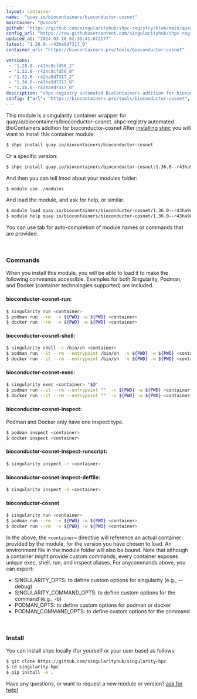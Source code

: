 ```yaml
---
layout: container
name:  "quay.io/biocontainers/bioconductor-cosnet"
maintainer: "@vsoch"
github: "https://github.com/singularityhub/shpc-registry/blob/main/quay.io/biocontainers/bioconductor-cosnet/container.yaml"
config_url: "https://raw.githubusercontent.com/singularityhub/shpc-registry/main/quay.io/biocontainers/bioconductor-cosnet/container.yaml"
updated_at: "2024-03-18 02:39:41.672177"
latest: "1.36.0--r43ha9d7317_0"
container_url: "https://biocontainers.pro/tools/bioconductor-cosnet"

versions:
 - "1.28.0--r41hc0cfd56_2"
 - "1.32.0--r42hc0cfd56_0"
 - "1.32.0--r42ha9d7317_2"
 - "1.34.0--r43ha9d7317_0"
 - "1.36.0--r43ha9d7317_0"
description: "shpc-registry automated BioContainers addition for bioconductor-cosnet"
config: {"url": "https://biocontainers.pro/tools/bioconductor-cosnet", "maintainer": "@vsoch", "description": "shpc-registry automated BioContainers addition for bioconductor-cosnet", "latest": {"1.36.0--r43ha9d7317_0": "sha256:f8b30b815adfed977ec54b06c6658839058b898c3893498e2243561ad346bf68"}, "tags": {"1.28.0--r41hc0cfd56_2": "sha256:0fc108595369f2deb733488ddf82fec0dbb25cfd001a112f8c6e0dff37492a44", "1.32.0--r42hc0cfd56_0": "sha256:5efe6bc543296dfd9c0ea82fe5c9fc0fe3161ddcba7d411a2720395681fdee86", "1.32.0--r42ha9d7317_2": "sha256:9d5da30c0aa5b9203a7b5e237962a2493c46f82aee2378def1423bbe21ca3e98", "1.34.0--r43ha9d7317_0": "sha256:66f9e98b5a5fb3124afe2abe3391df29c73b3261da05151f864608690719e9bc", "1.36.0--r43ha9d7317_0": "sha256:f8b30b815adfed977ec54b06c6658839058b898c3893498e2243561ad346bf68"}, "docker": "quay.io/biocontainers/bioconductor-cosnet"}
---
```


This module is a singularity container wrapper for quay.io/biocontainers/bioconductor-cosnet.
shpc-registry automated BioContainers addition for bioconductor-cosnet
After [installing shpc](#install) you will want to install this container module:


```bash
$ shpc install quay.io/biocontainers/bioconductor-cosnet
```

Or a specific version:

```bash
$ shpc install quay.io/biocontainers/bioconductor-cosnet:1.36.0--r43ha9d7317_0
```

And then you can tell lmod about your modules folder:

```bash
$ module use ./modules
```

And load the module, and ask for help, or similar.

```bash
$ module load quay.io/biocontainers/bioconductor-cosnet/1.36.0--r43ha9d7317_0
$ module help quay.io/biocontainers/bioconductor-cosnet/1.36.0--r43ha9d7317_0
```

You can use tab for auto-completion of module names or commands that are provided.

<br>

### Commands

When you install this module, you will be able to load it to make the following commands accessible.
Examples for both Singularity, Podman, and Docker (container technologies supported) are included.

#### bioconductor-cosnet-run:

```bash
$ singularity run <container>
$ podman run --rm  -v ${PWD} -w ${PWD} <container>
$ docker run --rm  -v ${PWD} -w ${PWD} <container>
```

#### bioconductor-cosnet-shell:

```bash
$ singularity shell -s /bin/sh <container>
$ podman run --it --rm --entrypoint /bin/sh  -v ${PWD} -w ${PWD} <container>
$ docker run --it --rm --entrypoint /bin/sh  -v ${PWD} -w ${PWD} <container>
```

#### bioconductor-cosnet-exec:

```bash
$ singularity exec <container> "$@"
$ podman run --it --rm --entrypoint ""  -v ${PWD} -w ${PWD} <container> "$@"
$ docker run --it --rm --entrypoint ""  -v ${PWD} -w ${PWD} <container> "$@"
```

#### bioconductor-cosnet-inspect:

Podman and Docker only have one inspect type.

```bash
$ podman inspect <container>
$ docker inspect <container>
```

#### bioconductor-cosnet-inspect-runscript:

```bash
$ singularity inspect -r <container>
```

#### bioconductor-cosnet-inspect-deffile:

```bash
$ singularity inspect -d <container>
```



#### bioconductor-cosnet

```bash
$ singularity run <container>
$ podman run --rm  -v ${PWD} -w ${PWD} <container>
$ docker run --rm  -v ${PWD} -w ${PWD} <container>
```


In the above, the `<container>` directive will reference an actual container provided
by the module, for the version you have chosen to load. An environment file in the
module folder will also be bound. Note that although a container
might provide custom commands, every container exposes unique exec, shell, run, and
inspect aliases. For anycommands above, you can export:

 - SINGULARITY_OPTS: to define custom options for singularity (e.g., --debug)
 - SINGULARITY_COMMAND_OPTS: to define custom options for the command (e.g., -b)
 - PODMAN_OPTS: to define custom options for podman or docker
 - PODMAN_COMMAND_OPTS: to define custom options for the command

<br>

### Install

You can install shpc locally (for yourself or your user base) as follows:

```bash
$ git clone https://github.com/singularityhub/singularity-hpc
$ cd singularity-hpc
$ pip install -e .
```

Have any questions, or want to request a new module or version? [ask for help!](https://github.com/singularityhub/singularity-hpc/issues)